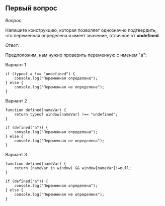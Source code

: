 ## Первый вопрос

_Вопрос:_

Напишите конструкцию, которая позволяет однозначно подтвердить, что переменная определена и имеет значение, отличное от **undefined**.

_Ответ:_

Предположим, нам нужно проверить переменную с именем "a":

Вариант 1

```
if (typeof a !== "undefined") {
    console.log("Переменная определена");
} else {
    console.log("Переменная не определена");
}
```


Вариант 2

```
function defined(nameVar) {
    return typeof window[nameVar] !== "undefined";
}

if (defined("a")) {
    console.log("Переменная определена");
} else {
    console.log("Переменная не определена");
}
```

Вариант 3

```
function defined(nameVar) {
    return (nameVar in window) && window[nameVar]!=null;
}

if (defined("a")) {
    console.log("Переменная определена");
} else {
    console.log("Переменная не определена");
}
```
